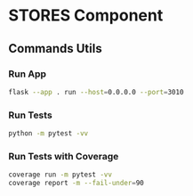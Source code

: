 # STORES Component

## Commands Utils

### Run App

```bash
flask --app . run --host=0.0.0.0 --port=3010
```

### Run Tests

```bash
python -m pytest -vv
```

### Run Tests with Coverage

```bash
coverage run -m pytest -vv
coverage report -m --fail-under=90
```